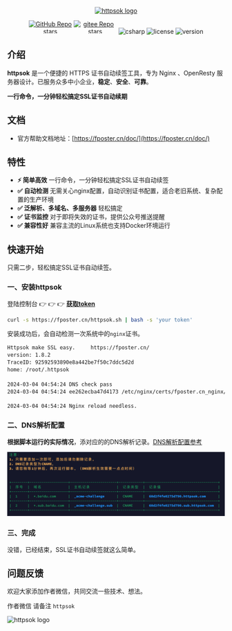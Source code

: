 <p align="center"><a href="https://fposter.cn/doc/" target="_blank"><img width="168" src="https://fposter.cn/dassets/httpsok-logo.png" alt="httpsok logo"></a></p>

<p align="center">
  <a href="https://github.com/httpsok/httpsok" class="link github-link" target="_blank"><img style="max-width: 100px; max-height: 30px;" alt="GitHub Repo stars" src="https://img.shields.io/github/stars/httpsok/httpsok?style=social"></a>
  <a href="https://gitee.com/httpsok/httpsok" class="link gitee-link" target="_blank"><img style="max-width: 100px; max-height: 30px;" alt="gitee Repo stars" src="https://gitee.com/httpsok/httpsok/badge/star.svg"></a>
  <img style="max-width: 100px; max-height: 30px;" alt="csharp" src="https://img.shields.io/badge/language-shell-brightgreen.svg">
  <img style="max-width: 100px; max-height: 30px;"alt="license" src="https://img.shields.io/badge/license-MIT-blue.svg">
  <img style="max-width: 100px; max-height: 30px;"alt="version" src="https://img.shields.io/badge/version-1.8.2-brightgreen">
</p>

## 介绍

**httpsok** 是一个便捷的 HTTPS 证书自动续签工具，专为 Nginx 、OpenResty 服务器设计。已服务众多中小企业，**稳定**、**安全**、**可靠**。

**一行命令，一分钟轻松搞定SSL证书自动续期**

## 文档

- 官方帮助文档地址：[https://fposter.cn/doc/](https://fposter.cn/doc/)

## 特性

- **⚡️ 简单高效** 一行命令，一分钟轻松搞定SSL证书自动续签
- **✅ 自动检测** 无需关心nginx配置，自动识别证书配置，适合老旧系统、复杂配置的生产环境
- **✅ 泛解析、多域名、多服务器** 轻松搞定
- **✅ 证书监控** 对于即将失效的证书，提供公众号推送提醒
- **✅ 兼容性好** 兼容主流的Linux系统也支持Docker环境运行

## 快速开始

只需二步，轻松搞定SSL证书自动续签。

### 一、安装httpsok

登陆控制台 👉 👉 👉 **[获取token](https://fposter.cn/console/)**

```bash
curl -s https://fposter.cn/httpsok.sh | bash -s 'your token'
```

安装成功后，会自动检测一次系统中的`nginx`证书。

```bash
Httpsok make SSL easy.     https://fposter.cn/ 
version: 1.8.2
TraceID: 92592593890e8a442be7f50c7ddc5d2d
home: /root/.httpsok

2024-03-04 04:54:24 DNS check pass
2024-03-04 04:54:24 ee262ecba47d4173 /etc/nginx/certs/fposter.cn_nginx/fposter.cn_bundle.crt Cert valid

2024-03-04 04:54:24 Nginx reload needless.
```


### 二、DNS解析配置

**根据脚本运行的实际情况**，添对应的的DNS解析记录。[DNS解析配置参考](https://fposter.cn/doc/guide/dns.html)

![image-20240314024435126](assets/image-20240314024435126.png)


[//]: # ()
[//]: # (注意：)

[//]: # (1. **只需要添加一次即可**，添加后请勿删除记录。)

[//]: # (2. DNS记录**类型为CNAME**。)

[//]: # (3. 请您稍等1分钟后，再次运行脚本。（DNS解析生效需要一点点时间）)

[//]: # ()
[//]: # (```bash )

[//]: # (+-------------------+-----------------------+------------+--------------------------------+)

[//]: # (|  域名             |  主机记录             |  记录类型  |  记录值                            |)

[//]: # (+-------------------+-----------------------+------------+--------------------------------+)

[//]: # (|  *.baidu.com      |  _acme-challenge      |  CNAME     |  f4fe0275d790.httpsok.com      |)

[//]: # (+-------------------+-----------------------+------------+--------------------------------+)

[//]: # (|  *.sub.baidu.com  |  _acme-challenge.sub  |  CNAME     |  f4fe0275d790.sub.httpsok.com  |)

[//]: # (+-------------------+-----------------------+------------+--------------------------------+)

[//]: # (```)

[//]: # (**⚠️主机记录值，不要加自己的一级域名。**)

[//]: #
[//]: # (![image-20240312114825019]&#40;https://fposter.cn/dassets/image-20240312114825019.png&#41;)


### 三、完成

没错，已经结束，SSL证书自动续签就这么简单。

## 问题反馈

欢迎大家添加作者微信，共同交流一些技术、想法。

作者微信 请备注 `httpsok`

<img width="168" src="https://fposter.cn/dassets/qrcode.png" alt="httpsok logo">
